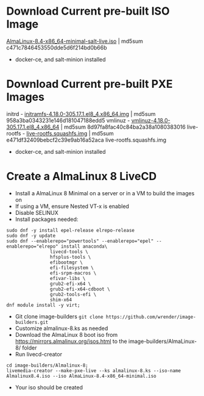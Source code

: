 # Download Current pre-built ISO Image
[AlmaLinux-8.4-x86_64-minimal-salt-live.iso](https://www.otherdata.com/custom-images/AlmaLinux-8.4-x86_64-minimal-salt-live.iso) | md5sum c471c7846453550dde5d6f214bd0b66b
- docker-ce, and salt-minion installed
# Download Current pre-built PXE Images
initrd - [initramfs-4.18.0-305.17.1.el8_4.x86_64.img](https://www.otherdata.com/custom-images/AlmaLinux-8.4/initramfs-4.18.0-305.17.1.el8_4.x86_64.img) | md5sum 958a3ba0343231e146d181047188edd5
vmlinuz - [vmlinuz-4.18.0-305.17.1.el8_4.x86_64](https://www.otherdata.com/custom-images/AlmaLinux-8.4/vmlinuz-4.18.0-305.17.1.el8_4.x86_64) | md5sum 8d97fa8fac40c84ba2a38a1080383016
live-rootfs - [live-rootfs.squashfs.img](https://www.otherdata.com/custom-images/AlmaLinux-8.4/live-rootfs.squashfs.img) | md5sum e471df32409bebcf2c39e9ab16a52aca  live-rootfs.squashfs.img
- docker-ce, and salt-minion installed
# Create a AlmaLinux 8 LiveCD
- Install a AlmaLinux 8 Minimal on a server or in a VM to build the images on
- If using a VM, ensure Nested VT-x is enabled
- Disable SELINUX
- Install packages needed:
```
sudo dnf -y install epel-release elrepo-release
sudo dnf -y update
sudo dnf --enablerepo="powertools" --enablerepo="epel" --enablerepo="elrepo" install anaconda\
                livecd-tools \
                hfsplus-tools \
                efibootmgr \
                efi-filesystem \
                efi-srpm-macros \
                efivar-libs \
                grub2-efi-x64 \
                grub2-efi-x64-cdboot \
                grub2-tools-efi \
                shim-x64
dnf module install -y virt;
```
- Git clone image-builders `git clone https://github.com/wrender/image-builders.git`
- Customize almalinux-8.ks as needed
- Download the AlmaLinux 8 boot iso from https://mirrors.almalinux.org/isos.html to the image-builders/AlmaLinux-8/ folder
- Run livecd-creator
```
cd image-builders/Almalinux-8;
livemedia-creator --make-pxe-live --ks almalinux-8.ks --iso-name Almalinux8.4.iso --iso AlmaLinux-8.4-x86_64-minimal.iso
```
- Your iso should be created
